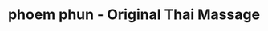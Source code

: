 ---
title: "phoem phun - Original Thai Massage"
url: /pullach-i-isartal/phoem-phun-original-thai-massage/
shop: Massage
---